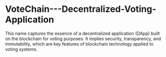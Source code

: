 # VoteChain---Decentralized-Voting-Application
This name captures the essence of a decentralized application (DApp) built on the blockchain for voting purposes. It implies security, transparency, and immutability, which are key features of blockchain technology applied to voting systems.
